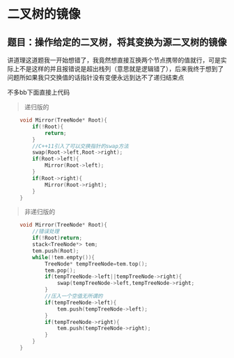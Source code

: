 # 二叉树的镜像

## 题目：操作给定的二叉树，将其变换为源二叉树的镜像

讲道理这道题我一开始想错了，我竟然想直接互换两个节点携带的值就行，可是实际上不是这样的并且报错说是超出栈列（意思就是逻辑错了），后来我终于想到了问题所如果我只交换值的话指针没有变便永远到达不了递归结束点

不多bb下面直接上代码
>递归版的

```C++
    void Mirror(TreeNode* Root){
        if(!Root){
            return;
        }
        //C++11引入了可以交换指针的swap方法
        swap(Root->left,Root->right);
        if(Root->left){
            Mirror(Root->left);
        }
        if(Root->right){
            Mirror(Root->right);
        }
    }
```

>非递归版的

```C++
    void Mirror(TreeNode* Root){
        //错误处理
        if(!Root)return;
        stack<TreeNode*> tem;
        tem.push(Root);
        while(!tem.empty()){
            TreeNode* tempTreeNode=tem.top();
            tem.pop();
            if(tempTreeNode->left||tempTreeNode->right){
                swap(tempTreeNode->left,tempTreeNode->right;
            }
            //压入一个空值无所谓的
            if(tempTreeNode->left){
                tem.push(tempTreeNode->left);
            }
            if(tempTreeNode->right){
                tem.push(tempTreeNode->right);
            }
        }
    }
```
